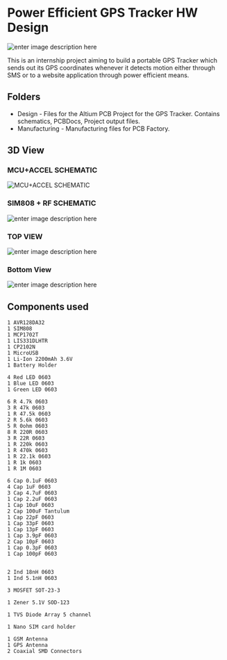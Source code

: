 ﻿
# Power Efficient GPS Tracker HW Design

![enter image description here](https://upload.wikimedia.org/wikipedia/commons/thumb/9/99/Microchip_logo.svg/2560px-Microchip_logo.svg.png)

This is an internship project aiming to build a portable GPS Tracker which sends out its GPS coordinates whenever it detects motion either through SMS or to a website application through power efficient means.
## Folders
- Design - Files for the Altium PCB Project for the GPS Tracker. Contains schematics, PCBDocs, Project output files.
- Manufacturing - Manufacturing files for PCB Factory.

## 3D View
### MCU+ACCEL SCHEMATIC
![MCU+ACCEL SCHEMATIC](https://i.ibb.co/1KndhDN/msedge-VGvr-Sn-ZKxc.png)
### SIM808 + RF SCHEMATIC
![enter image description here](https://i.ibb.co/hRCfJMn/msedge-t-UPl6zl6hi.png)
### TOP VIEW
![enter image description here](https://i.ibb.co/f0bSttm/msedge-e-YT5-Qg6-Hd-T.png)
### Bottom View
![enter image description here](https://i.ibb.co/kHnBdHY/msedge-n-IWa-Obva-CX.png)
## Components used
````
1 AVR128DA32  
1 SIM808
1 MCP1702T
1 LIS331DLHTR
1 CP2102N 
1 MicroUSB
1 Li-Ion 2200mAh 3.6V 
1 Battery Holder

4 Red LED 0603 
1 Blue LED 0603
1 Green LED 0603 

6 R 4.7k 0603
3 R 47k 0603
1 R 47.5k 0603
2 R 5.6k 0603
5 R 0ohm 0603
8 R 220R 0603 
3 R 22R 0603
1 R 220k 0603
1 R 470k 0603
1 R 22.1k 0603
1 R 1k 0603
1 R 1M 0603 

6 Cap 0.1uF 0603
4 Cap 1uF 0603 
3 Cap 4.7uF 0603 
1 Cap 2.2uF 0603
1 Cap 10uF 0603
2 Cap 100uF Tantulum
1 Cap 22pF 0603
1 Cap 33pF 0603
1 Cap 13pF 0603
1 Cap 3.9pF 0603
2 Cap 10pF 0603
1 Cap 0.3pF 0603
1 Cap 100pF 0603


2 Ind 18nH 0603
1 Ind 5.1nH 0603 

3 MOSFET SOT-23-3

1 Zener 5.1V SOD-123

1 TVS Diode Array 5 channel

1 Nano SIM card holder

1 GSM Antenna
1 GPS Antenna 
2 Coaxial SMD Connectors 

````
